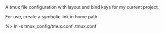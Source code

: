 A tmux file configuration with layout and bind keys for my current project.

For use, create a symbolic link in home path

%> ln -s tmux_config/tmux.conf .tmux.conf

